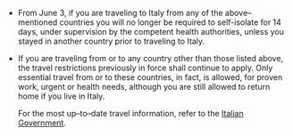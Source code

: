 - From June 3, if you are traveling to Italy from any of the above–mentioned countries you will no longer be required to self-isolate for 14 days, under supervision by the competent health authorities, unless you stayed in another country prior to traveling to Italy.

- If you are traveling from or to any country other than those listed above, the travel restrictions previously in force shall continue to apply. Only essential travel from or to these countries, in fact, is allowed, for proven work, urgent or health needs, although you are still allowed to return home if you live in Italy. 

  For the most up–to–date travel information, refer to the [Italian Government](https://www.esteri.it/mae/en/ministero/normativaonline/decreto-iorestoacasa-domande-frequenti/focus-cittadini-italiani-in-rientro-dall-estero-e-cittadini-stranieri-in-italia.html).